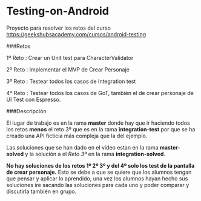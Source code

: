 # Testing-on-Android

Proyecto para resolver los retos del curso https://geekshubsacademy.com/cursos/android-testing

###Retos

1º Reto : Crear un Unit test para CharacterValidator

2º Reto : Implementar el MVP de Crear Personaje

3º Reto : Testear todos los casos de Integration test

4º Reto : Testear todos los casos de GoT, también el de crear personaje de UI Test con Espresso.

###Descripción

El lugar de trabajo es en la rama **master** donde hay que ir haciendo
todos los retos **menos** el reto 3º que es en la rama **integration-test** 
por que se ha creado una API ficticia más compleja que la del ejemplo.

Las soluciones que se han dado en el video estan en la rama **master-solved**
y la solución a el *Reto 3º* en la rama **integration-solved**.

**No hay soluciones de los retos 1º 2º 3º y del 4º solo los test de la pantalla 
de crear personaje.** Esto se debe a que se quiere que los alumnos tengan
que pensar y aplicar lo aprendido, una vez los alumnos hayan hecho sus soluciones
ire sacando las soluciones para cada uno y poder comparar y discutirla también en grupo.

